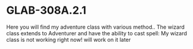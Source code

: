 # GLAB-308A.2.1

Here you will find my adventure class with various method.. 
The wizard class extends to Adventurer and have the ability to cast spell: My wizard class is not working right now! will work on it later
